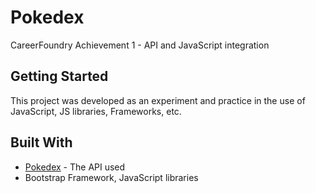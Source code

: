 # Pokedex

CareerFoundry Achievement 1  - API and JavaScript integration

## Getting Started

This project was developed as an experiment and practice in the use of JavaScript, JS libraries, Frameworks, etc.

## Built With

* [Pokedex](https://pokeapi.co/api/v2/pokemon/) - The API used
* Bootstrap Framework, JavaScript libraries
